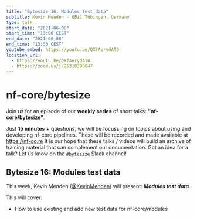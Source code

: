 ```yaml
---
title: "Bytesize 16: Modules test data"
subtitle: Kevin Menden - QBiC Tübingen, Germany
type: talk
start_date: "2021-06-08"
start_time: "13:00 CEST"
end_date: "2021-06-08"
end_time: "13:30 CEST"
youtube_embed: https://youtu.be/QXfAerydAT0
location_url:
  - https://youtu.be/QXfAerydAT0
  - https://zoom.us/j/95310380847
---
```


# nf-core/bytesize

Join us for an episode of our **weekly series** of short talks: **“nf-core/bytesize”**.

Just **15 minutes** + questions, we will be focussing on topics about using and developing nf-core pipelines.
These will be recorded and made available at <https://nf-co.re>
It is our hope that these talks / videos will build an archive of training material that can complement our documentation. Got an idea for a talk? Let us know on the [`#bytesize`](https://nfcore.slack.com/channels/bytesize) Slack channel!

## Bytesize 16: Modules test data

This week, Kevin Menden ([@KevinMenden](http://github.com/KevinMenden/)) will present: _**Modules test data**_

This will cover:

* How to use existing and add new test data for nf-core/modules
